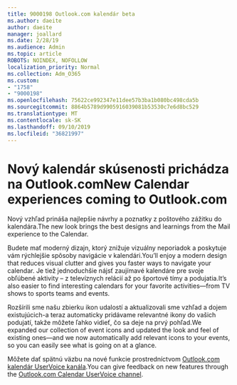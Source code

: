 ```yaml
---
title: 9000198 Outlook.com kalendár beta
ms.author: daeite
author: daeite
manager: joallard
ms.date: 2/28/19
ms.audience: Admin
ms.topic: article
ROBOTS: NOINDEX, NOFOLLOW
localization_priority: Normal
ms.collection: Adm_O365
ms.custom:
- "1758"
- "9000198"
ms.openlocfilehash: 75622ce992347e11dee57b3ba1b080bc498cda5b
ms.sourcegitcommit: 8864b5789d9905916039081b53530c7e6d8bc529
ms.translationtype: MT
ms.contentlocale: sk-SK
ms.lasthandoff: 09/10/2019
ms.locfileid: "36821997"
---
```

# <a name="new-calendar-experiences-coming-to-outlookcom"></a><span data-ttu-id="1f687-102">Nový kalendár skúsenosti prichádza na Outlook.com</span><span class="sxs-lookup"><span data-stu-id="1f687-102">New Calendar experiences coming to Outlook.com</span></span>

<span data-ttu-id="1f687-103">Nový vzhľad prináša najlepšie návrhy a poznatky z poštového zážitku do kalendára.</span><span class="sxs-lookup"><span data-stu-id="1f687-103">The new look brings the best designs and learnings from the Mail experience to the Calendar.</span></span>

<span data-ttu-id="1f687-104">Budete mať moderný dizajn, ktorý znižuje vizuálny neporiadok a poskytuje vám rýchlejšie spôsoby navigácie v kalendári.</span><span class="sxs-lookup"><span data-stu-id="1f687-104">You’ll enjoy a modern design that reduces visual clutter and gives you faster ways to navigate your calendar.</span></span> <span data-ttu-id="1f687-105">Je tiež jednoduchšie nájsť zaujímavé kalendáre pre svoje obľúbené aktivity – z televíznych relácií až po športové tímy a podujatia.</span><span class="sxs-lookup"><span data-stu-id="1f687-105">It’s also easier to find interesting calendars for your favorite activities—from TV shows to sports teams and events.</span></span>

<span data-ttu-id="1f687-106">Rozšírili sme našu zbierku ikon udalostí a aktualizovali sme vzhľad a dojem existujúcich-a teraz automaticky pridávame relevantné ikony do vašich podujatí, takže môžete ľahko vidieť, čo sa deje na prvý pohľad.</span><span class="sxs-lookup"><span data-stu-id="1f687-106">We expanded our collection of event icons and updated the look and feel of existing ones—and we now automatically add relevant icons to your events, so you can easily see what is going on at a glance.</span></span>

<span data-ttu-id="1f687-107">Môžete dať spätnú väzbu na nové funkcie prostredníctvom [Outlook.com kalendár UserVoice kanála](https://go.microsoft.com/fwlink/?linkid=2103075).</span><span class="sxs-lookup"><span data-stu-id="1f687-107">You can give feedback on new features through the [Outlook.com Calendar UserVoice channel](https://go.microsoft.com/fwlink/?linkid=2103075).</span></span>